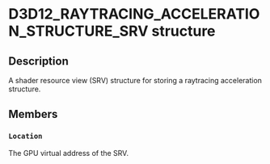 # D3D12_RAYTRACING_ACCELERATION_STRUCTURE_SRV structure

## Description

A shader resource view (SRV) structure for storing a raytracing acceleration structure.

## Members

### `Location`

The GPU virtual address of the SRV.